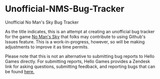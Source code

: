 # Unofficial-NMS-Bug-Tracker
Unofficial No Man's Sky Bug Tracker

As the title indicates, this is an attempt at creating an unofficial bug tracker for the game [No Man's Sky](https://www.nomanssky.com/) that folks may contribute to using Github's Issues feature. This is a work-in-progress, however, so will be making adjustments to improve it as time permits.

Please note that this is not an alternative to submitting bug reports to Hello Games directly. For submitting reports, Hello Games provides a Zendesk link for asking questions, submitting feedback, and reporting bugs that can be found [here.](https://hellogames.zendesk.com/hc/en-us/requests/new)
